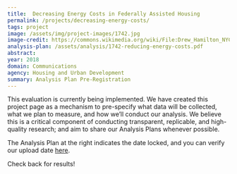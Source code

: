```yaml
---
title:  Decreasing Energy Costs in Federally Assisted Housing
permalink: /projects/decreasing-energy-costs/
tags: project  
image: /assets/img/project-images/1742.jpg  
image-credit: https://commons.wikimedia.org/wiki/File:Drew_Hamilton_NYCHA_jeh.jpg
analysis-plan: /assets/analysis/1742-reducing-energy-costs.pdf
abstract: 
year: 2018  
domain: Communications
agency: Housing and Urban Development
summary: Analysis Plan Pre-Registration
---
```

This evaluation is currently being implemented. We have created this project page as a mechanism to pre-specify what data will be collected, what we plan to measure, and how we’ll conduct our analysis. We believe this is a critical component of conducting transparent, replicable, and high-quality research; and aim to share our Analysis Plans whenever possible.

The Analysis Plan at the right indicates the date locked, and you can verify our upload date <a href="https://github.com/gsa-oes/office-of-evaluation-sciences/tree/1742/assets/analysis">here</a>. 

Check back for results!

